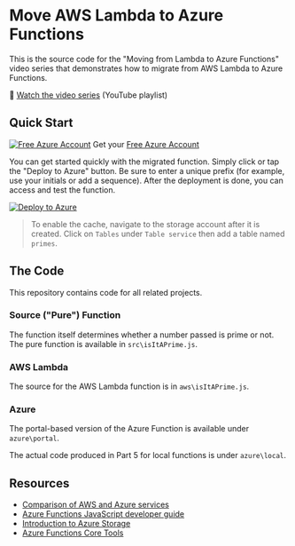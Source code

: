 # Move AWS Lambda to Azure Functions

This is the source code for the "Moving from Lambda to Azure Functions" video series that demonstrates how to migrate from AWS Lambda to Azure Functions.

🎦 [Watch the video series](https://www.youtube.com/playlist?list=PL1VfiVM16kp8U5E7U2tfJdskXJg8DPPKL) (YouTube playlist)

## Quick Start

[![Free Azure Account](https://img.shields.io/badge/FREE-Azure-0077ff)](https://jlik.me/gmj) Get your [Free Azure Account](https://jlik.me/gmj)

You can get started quickly with the migrated function. Simply click or tap the "Deploy to Azure" button. Be sure to enter a unique prefix (for example, use your initials or add a sequence). After the deployment is done, you can access and test the function.

[![Deploy to Azure](https://azuredeploy.net/deploybutton.png)](https://azuredeploy.net/)

> To enable the cache, navigate to the storage account after it is created. Click on `Tables` under `Table service` then add a table named `primes`.

## The Code

This repository contains code for all related projects.

### Source ("Pure") Function

The function itself determines whether a number passed is prime or not. The pure function is available in `src\isItAPrime.js`.

### AWS Lambda

The source for the AWS Lambda function is in `aws\isItAPrime.js`.

### Azure

The portal-based version of the Azure Function is available under `azure\portal`.

The actual code produced in Part 5 for local functions is under `azure\local`.

## Resources

* [Comparison of AWS and Azure services](https://docs.microsoft.com/azure/architecture/aws-professional/services?WT.mc_id=awsmigration-github-jeliknes)
* [Azure Functions JavaScript developer guide](https://docs.microsoft.com/azure/azure-functions/functions-reference-node?WT.mc_id=awsmigration-github-jeliknes)
* [Introduction to Azure Storage](https://docs.microsoft.com/azure/storage/common/storage-introduction?WT.mc_id=awsmigration-github-jeliknes)
* [Azure Functions Core Tools](https://docs.microsoft.com/azure/azure-functions/functions-run-local?WT.mc_id=awsmigration-github-jeliknes)
